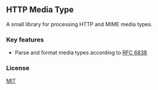 ## HTTP Media Type

A small library for processing HTTP and MIME media types.

### Key features
* Parse and format media types according to [RFC 6838][RFC 6838]

### License
[MIT][MIT License]

[RFC 6838]: (https://tools.ietf.org/html/rfc6838)
[MIT License]: (file://LICENSE.md)
